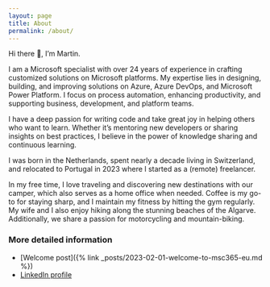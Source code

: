 ```yaml
---
layout: page
title: About
permalink: /about/
---
```


<!-- <img alt="Profile picture" style="border-radius: 3px; border-color: gray; border-style: solid; border-width: 2px" src="https://msc365.eu/assets/img/msc365-profile.jpg" width="180px"> -->

Hi there 👋, I’m Martin.  

I am a Microsoft specialist with over 24 years of experience in crafting customized solutions on Microsoft platforms. My expertise lies in designing, building, and improving solutions on Azure, Azure DevOps, and Microsoft Power Platform. I focus on process automation, enhancing productivity, and supporting business, development, and platform teams.

I have a deep passion for writing code and take great joy in helping others who want to learn. Whether it’s mentoring new developers or sharing insights on best practices, I believe in the power of knowledge sharing and continuous learning.

I was born in the Netherlands, spent nearly a decade living in Switzerland, and relocated to Portugal in 2023 where I started as a (remote) freelancer.

In my free time, I love traveling and discovering new destinations with our camper, which also serves as a home office when needed. Coffee is my go-to for staying sharp, and I maintain my fitness by hitting the gym regularly. My wife and I also enjoy hiking along the stunning beaches of the Algarve. Additionally, we share a passion for motorcycling and mountain-biking.

### More detailed information

- [Welcome post]({% link _posts/2023-02-01-welcome-to-msc365-eu.md %})
- [LinkedIn profile](https://www.linkedin.com/in/mccmswinkels)

